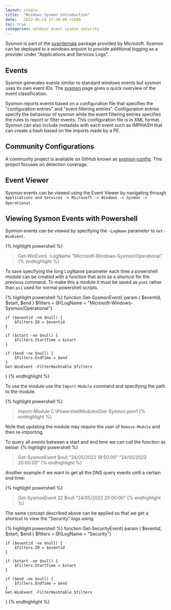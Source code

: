 ```yaml
---
layout: single
title:  "Windows Sysmon Introduction"
date:   2022-05-24 17:30:00 +1000
toc: true
categories: windows event sysmon security
---
```


Sysmon is part of the [sysinternals][sysinternals] package provided by Microsoft.  Sysmon can be deployed to a windows enpoint to provide additional logging as a provider under "Applications and Services Logs".

## Events

Sysmon generates events similar to standard windows events but sysmon uses its own event IDs.  The [sysmon][sysmon] page gives a quick overview of the event classification.

Sysmon reports events based on a configuration file that specifies the "configuration entries" and "event filtering entries".  Configuration entries specify the behaviour of sysmon while the event filtering entries specifies the rules to report or filter events.
This configuration file is in XML format.  Sysmon can also include metadata with each event such as IMPHASH that can create a hash based on the imports made by a PE.

## Community Configurations

A community project is available on GitHub known as [sysmon-config][sysmon-config].  This project focuses on detection coverage.

## Event Viewer

Sysmon events can be viewed using the Event Viewer by navigating through `Applications and Services -> Microsoft -> Windows -> Sysmon -> Operational`.

## Viewing Sysmon Events with Powershell

Sysmon events can be viewed by specifying the `-LogName` parameter to `Get-WinEvent`.

{% highlight powershell %}
> Get-WinEvent -LogName "Microsoft-Windows-Sysmon/Operational"
{% endhighlight %}

To save specifying the long LogName parameter each time a powershell module can be created with a function that acts as a shortcut for the previous command.  To make this a module it must be saved as `psm1` rather than `ps1` used for normal powershell scripts.

{% highlight powershell %}
function Get-SysmonEvent{
    param (
        $eventid,
        $start,
        $end
    )
    $filters = @{LogName = "Microsoft-Windows-Sysmon/Operational"}
    
    if ($eventid -ne $null) {
        $filters.ID = $eventid
    }
    
    if ($start -ne $null) {
        $filters.StartTime = $start
    }

    if ($end -ne $null) {
        $filters.EndTime = $end
    }
    Get-WinEvent -FilterHashtable $filters
}
{% endhighlight %}

To use the module use the `Import-Module` command and specifying the path to the module.

{% highlight powershell %}
> Import-Module C:\PowershellModules\Get-Sysmon.psm1
{% endhighlight %}

Note that updating the module may require the user of `Remove-Module` and then re-importing.

To query all events between a start and end time we can call the function as below:
{% highlight powershell %}
> Get-SysmonEvent $null "24/05/2022 19:50:00" "24/05/2022 20:00:00"
{% endhighlight %}

Another example if we want to get all the DNS query events until a certain end time:

{% highlight powershell %}
> Get-SysmonEvent 22 $null "24/05/2022 20:00:00"
{% endhighlight %}

The same concept described above can be applied so that we get a shortcut to view the "Security" logs using:

{% highlight powershell %}
function Get-SecurityEvent{
    param (
        $eventid,
        $start,
        $end
    )
    $filters = @{LogName = "Security"}
    
    if ($eventid -ne $null) {
        $filters.ID = $eventid
    }
    
    if ($start -ne $null) {
        $filters.StartTime = $start
    }

    if ($end -ne $null) {
        $filters.EndTime = $end
    }
    Get-WinEvent -FilterHashtable $filters
}
{% endhighlight %}

[sysinternals]: https://docs.microsoft.com/en-us/sysinternals
[sysmon]: https://docs.microsoft.com/en-us/sysinternals/downloads/sysmon
[sysmon-config]: https://github.com/Neo23x0/sysmon-config